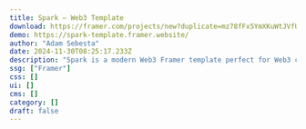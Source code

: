 ```yaml
---
title: Spark — Web3 Template
download: https://framer.com/projects/new?duplicate=mz78fFx5YmXKuWtJVfUw&via=sebadam&duplicateType=siteTemplate
demo: https://spark-template.framer.website/
author: "Adam Sebesta"
date: 2024-11-30T08:25:17.233Z
description: "Spark is a modern Web3 Framer template perfect for Web3 consulting firms looking to establish a strong online presence in the rapidly evolving Web3 space."
ssg: ["Framer"]
css: []
ui: []
cms: []
category: []
draft: false
---
```

